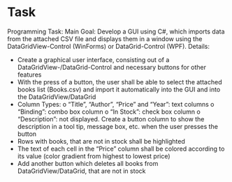 # Task
Programming Task:
Main Goal: Develop a GUI using C#, which imports data from the attached CSV file and
displays them in a window using the DataGridView-Control (WinForms) or DataGrid-Control
(WPF).
Details:
- Create a graphical user interface, consisting out of a DataGridView-/DataGrid-Control
and necessary buttons for other features
- With the press of a button, the user shall be able to select the attached books list
(Books.csv) and import it automatically into the GUI and into the
DataGridView/DataGrid
- Column Types:
o “Title”, “Author”, “Price” and “Year”: text columns
o “Binding”: combo box column
o “In Stock”: check box column
o “Description”: not displayed. Create a button column to show the description in
a tool tip, message box, etc. when the user presses the button
- Rows with books, that are not in stock shall be highlighted
- The text of each cell in the “Price” column shall be colored according to its value
(color gradient from highest to lowest price)
- Add another button which deletes all books from DataGridView/DataGrid, that are not
in stock
